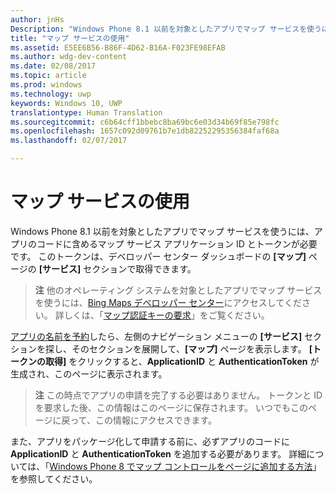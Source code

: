 ```yaml
---
author: jnHs
Description: "Windows Phone 8.1 以前を対象としたアプリでマップ サービスを使うには、アプリのコードに含めるマップ サービス アプリケーション ID とトークンが必要です。 このトークンは、デベロッパー センター ダッシュボードの [マップ] ページの [サービス] セクションで取得できます。"
title: "マップ サービスの使用"
ms.assetid: E5EE6B56-B86F-4D62-B16A-F023FE98EFAB
ms.author: wdg-dev-content
ms.date: 02/08/2017
ms.topic: article
ms.prod: windows
ms.technology: uwp
keywords: Windows 10, UWP
translationtype: Human Translation
ms.sourcegitcommit: c6b64cff1bbebc8ba69bc6e03d34b69f85e798fc
ms.openlocfilehash: 1657c092d09761b7e1db82252295356384faf68a
ms.lasthandoff: 02/07/2017

---
```


# <a name="use-map-services"></a>マップ サービスの使用


Windows Phone 8.1 以前を対象としたアプリでマップ サービスを使うには、アプリのコードに含めるマップ サービス アプリケーション ID とトークンが必要です。 このトークンは、デベロッパー センター ダッシュボードの **[マップ]** ページの **[サービス]** セクションで取得できます。

> **注**  他のオペレーティング システムを対象としたアプリでマップ サービスを使うには、[Bing Maps デベロッパー センター](http://go.microsoft.com/fwlink/p/?LinkId=614880)にアクセスしてください。 詳しくは、「[マップ認証キーの要求](https://msdn.microsoft.com/library/windows/apps/mt219694)」をご覧ください。

[アプリの名前を予約](create-your-app-by-reserving-a-name.md)したら、左側のナビゲーション メニューの **[サービス]** セクションを探し、そのセクションを展開して、**[マップ]** ページを表示します。 **[トークンの取得]** をクリックすると、**ApplicationID** と **AuthenticationToken** が生成され、このページに表示されます。

> **注**  この時点でアプリの申請を完了する必要はありません。 トークンと ID を要求した後、この情報はこのページに保存されます。 いつでもこのページに戻って、この情報にアクセスできます。

また、アプリをパッケージ化して申請する前に、必ずアプリのコードに **ApplicationID** と **AuthenticationToken** を追加する必要があります。 詳細については、「[Windows Phone 8 でマップ コントロールをページに追加する方法](http://go.microsoft.com/fwlink/p/?LinkId=614882)」を参照してください。

 

 





